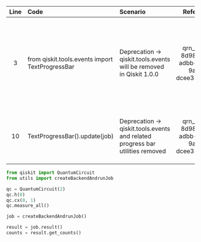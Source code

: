 | Line | Code | Scenario | Reference | Artifact | Refactoring |
| :--: | :--- | :------- | :-------: | :------- | :---------- |
| 3 | from qiskit.tools.events import TextProgressBar | Deprecation -> qiskit.tools.events will be removed in Qiskit 1.0.0 | qrn_ddbb-8d981a2b-adbb-4650-9a61-dcee319ce4ab | qiskit.tools.events.TextProgressBar | Remove this import and use a dedicated progress bar package like tqdm or omit progress bar functionality |
| 10 | TextProgressBar().update(job) | Deprecation -> qiskit.tools.events and related progress bar utilities removed | qrn_ddbb-8d981a2b-adbb-4650-9a61-dcee319ce4ab | qiskit.tools.events.TextProgressBar | Remove this line or replace with a custom/job status print statement |

```python  
from qiskit import QuantumCircuit
from utils import createBackendAndrunJob

qc = QuantumCircuit(2)
qc.h(0)
qc.cx(0, 1)
qc.measure_all()

job = createBackendAndrunJob()

result = job.result()
counts = result.get_counts()
```